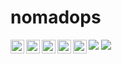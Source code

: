 # nomadops

[<img align="left" alt="sales@nomadops.io" width="22" src="https://raw.githubusercontent.com/nomadops/nomadops/master/img/email-48px.png" />][email]
[<img align="left" alt="sales@nomadops.io" width="22" src="https://raw.githubusercontent.com/nomadops/nomadops/master/img/github-48px.png" />][github]
[<img align="left" alt="nomadops.io" width="22" src="https://raw.githubusercontent.com/nomadops/nomadops/master/img/web-48px.png" />][website]
[<img align="left" alt="twitter.com/nomadopsllc" width="22" src="https://raw.githubusercontent.com/nomadops/nomadops/master/img/web-48px.png" />][twitter]
[<img align="left" alt="nomadops.slack.com.com" width="22" src="https://raw.githubusercontent.com/nomadops/nomadops/master/img/web-48px.png" />][slack]

![](https://komarev.com/ghpvc/?username=nomadops&style=flat-square)
![](https://hit.yhype.me/github/profile?user_id=393243)

[email]: mailto:sales@nomadops.io
[github]: https://github.com/nomadops
[website]: https://nomadops.io/
[twitter]: https://twitter.com/nomadopsllc
[slack]: https://nomadops.slack.com/
[upwork]: https://www.upwork.com/agencies/1532722538966388736/
